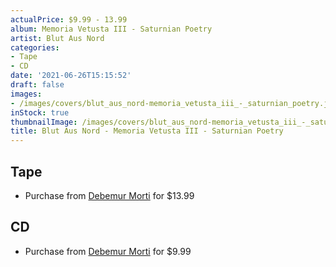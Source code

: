 ```yaml
---
actualPrice: $9.99 - 13.99
album: Memoria Vetusta III - Saturnian Poetry
artist: Blut Aus Nord
categories:
- Tape
- CD
date: '2021-06-26T15:15:52'
draft: false
images:
- /images/covers/blut_aus_nord-memoria_vetusta_iii_-_saturnian_poetry.jpg
inStock: true
thumbnailImage: /images/covers/blut_aus_nord-memoria_vetusta_iii_-_saturnian_poetry-thumb.jpg
title: Blut Aus Nord - Memoria Vetusta III - Saturnian Poetry
---
```


## Tape
* Purchase from [Debemur Morti](https://debemurmorti.aisamerch.com/item/99607) for $13.99
## CD
* Purchase from [Debemur Morti](https://debemurmorti.aisamerch.com/item/91631) for $9.99
